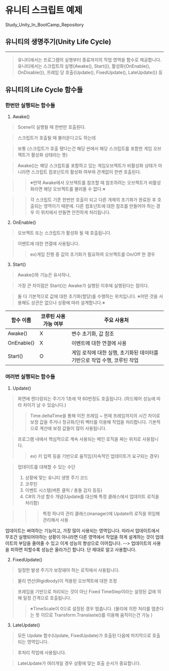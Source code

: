 # 유니티 스크립트 예제
Study_Unity_In_BootCamp_Repository

## 유니티의 생명주기(Unity Life Cycle)
***
> 유니티에서는 프로그램의 실행부터 종료까지의 작업 영역을 함수로 제공합니다.
유니티에서는 스크립트의 실행{Awake(), Start()}, 활성화{OnEnable(), OnDisable()}, 프레임 당 호출{Update(), FixedUpdate(), LateUpdate()} 등

## 유니티의 Life Cycle 함수들
### 한번만 실행되는 함수들
1. Awake()
> Scene이 실행될 때 한번만 호출된다.
 
>스크립트가 호출될 때 불러온다고도 하는데

>보통 (스크립트가 호출 됐다는건 해당 씬에서 해당 스크립트를 포함한 게임 오브젝트가 활성화 상태라는 뜻)

> Awake()는 해당 스크립트를 포함하고 있는 게임오브젝트가 비활성화 상태가 아니라면 스크립트 컴포넌트의 활성화 여부와 관계없이 한번 호출된다.

>> ※만약  Awake에서 오브젝트를 참조할 때 참조하려는 오브젝트가 비활성화라면 해당 오브젝트를 불러올 수 없다.※

>>각 스크립트 기준 한번만 호출이 되고 다른 개체의 초기화가 완료된 후 호출되는 영역이기 때문에. 다른 컴포넌트에 대한 참조를 만들어야 하는 경우 이 위치에서 만들면 안전하게 처리됩니다.

2. OnEnable()
>오브젝트 또는 스크립트가 활성화 될 때 호출됩니다.

>이벤트에 대한 연결에 사용됩니다.
>>ex)게임 진행 중 값의 초기화가 필요하여 오브젝트를 On/Off 한 경우


3. Start()
> Awake()와 기능은 유사하나,

> 가장 큰 차이점은 Start()는 Awake가 실행된 이후에 실행된다는 점이다.

>둘 다 기본적으로 값에 대한 초기화(할당)를 수행하는 위치입니다.
>※어떤 것을 사용해도 상관은 없으나 상황에 따라 설계합니다.※

 
|함수 이름|코루틴 사용가능 여부 |주요 사용처|
|------|---|---|
|Awake()|X|변수 초기화, 값 참조|
|OnEnable()|X|이벤트에 대한 연결에 사용|
|Start()|O|게임 로직에 대한 실행, 초기화된 데이터를 기반으로 작업 수행, 코루틴 작업|

### 여러번 실행되는 함수들
1. Update()
>화면에 렌더링되는 주기가 1초에 약 60번정도 호출됩니다. (하드웨어 성능에 따라 차이가 날 수 있습니다.)
>>Time.deltaTime을 통해 이전 프레임 ~ 현재 프레임까지의 시간 차이로 보정 값을 주거나
>>정규화/단위 벡터를 이용해 작업을 처리합니다.
>>기본적으로 계산에 보정 값들이 많이 사용됩니다.

>프로그램 내에서 핵심적으로 계속 사용되는 메인 로직을 짜는 위치로 사용됩니다.
>>ex) 키 입력 등을 기반으로 움직임(지속적인 업데이트가 요구되는 경우)

>업데이트를 대체할 수 있는 수단
>1. 상황에 맞는 유니티 생명 주기 코드
>2. 코루틴
>3. 이벤트 시스템(버튼 클릭 / 충돌 감지 등등)
>4. C#의 가상 함수 개념(Update를 대신해 특정 클래스에서 업데이트 로직을 처리함)

>>>특정 하나의 관리 클래스(manager)에 Update의 로직을 위임해 관리해서 사용

업데이트는 써여하는 기능이고, 가장 많이 사용되는 영역입니다.
따라서 업데이트에서 무조건 실행되어야하는 상황이 아니라면 다른 영역에서 작업을 하게 설계하는 것이
업데이트의 부담을 줄여줄 수 있고 이게 성능의 향상으로 이어집니다.
--> 업데이트의 사용을 피하면 피할수록 성능은 올라가긴 합니다. 단 제대로 알고 사용합니다.

2. FixedUpdate()
>일정한 발생 주기가 보장돼야 하는 로직에서 사용됩니다.

>물리 연산(Rigidbody)이 적용된 오브젝트에 대한 조정

>프레임을 기반으로 처리되는 것이 아닌 Fixed TimeStep이라는 설정된 값에 의해 일정 간격으로 호출됩니다.
>>※TimeScale이 0으로 설정된 경우 멈춥니다. (물리에 의한 처리를 멈춘다는 뜻 이므로 Transform.Translaste()를 이용해 움직이는건 가능 )

3. LateUpdate()
>모든 Update 함수(Update, FixedUpdate)가 호출된 다음에 마지막으로 호출되는 영역입니다.

>후처리 작업에 사용됩니다.

>LateUpdate가 여러개일 경우 상황에 맞는 호출 순서가 중요합니다.


